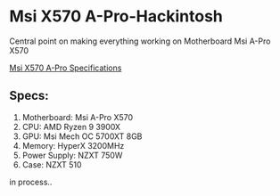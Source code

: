 # Msi X570 A-Pro-Hackintosh
Central point on making everything working on Motherboard Msi A-Pro X570

[Msi X570 A-Pro Specifications](https://www.msi.com/Motherboard/X570-A-PRO/Specification)

## Specs:
1. Motherboard: Msi A-Pro X570
2. CPU:          AMD Ryzen 9 3900X
3. GPU:          Msi Mech OC 5700XT 8GB
4. Memory:       HyperX 3200MHz
5. Power Supply: NZXT 750W
6. Case:         NZXT 510

in process..
